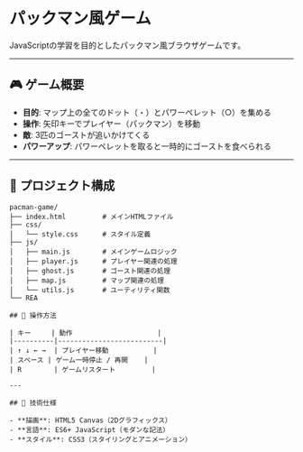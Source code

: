 # パックマン風ゲーム

JavaScriptの学習を目的としたパックマン風ブラウザゲームです。

---

## 🎮 ゲーム概要

- **目的**: マップ上の全てのドット（・）とパワーペレット（○）を集める  
- **操作**: 矢印キーでプレイヤー（パックマン）を移動  
- **敵**: 3匹のゴーストが追いかけてくる  
- **パワーアップ**: パワーペレットを取ると一時的にゴーストを食べられる  

---

## 📁 プロジェクト構成

```plaintext
pacman-game/
├── index.html         # メインHTMLファイル
├── css/
│   └── style.css      # スタイル定義
├── js/
│   ├── main.js        # メインゲームロジック
│   ├── player.js      # プレイヤー関連の処理
│   ├── ghost.js       # ゴースト関連の処理
│   ├── map.js         # マップ関連の処理
│   └── utils.js       # ユーティリティ関数
└── REA

## 🎯 操作方法

| キー     | 動作                     |
|----------|--------------------------|
| ↑ ↓ ← →  | プレイヤー移動           |
| スペース | ゲーム一時停止 / 再開    |
| R        | ゲームリスタート         |

---

## 🔧 技術仕様

- **描画**: HTML5 Canvas（2Dグラフィックス）  
- **言語**: ES6+ JavaScript（モダンな記法）  
- **スタイル**: CSS3（スタイリングとアニメーション）